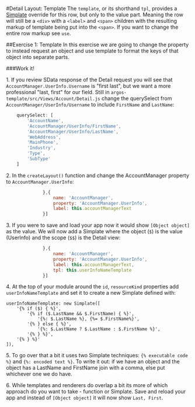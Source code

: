 #Detail Layout: Template
The `template`, or its shorthand `tpl`, provides a [Simplate](https://github.com/Sage/argos-template/wiki/Simplate) override for this row, but only to the value part. Meaning the row will still be a `<div>` with a `<label>` and `<span>` children with the resulting markup of template being put into the `<span>`. If you want to change the entire row markup see `use`.

##Exercise 1: Template
In this exercise we are going to change the property to instead request an object and use template to format the keys of that object into separate parts.

###Work it!

1\. If you review SData response of the Detail request you will see that `AccountManager.UserInfo.Username` is "first last", but we want a more professional "last, first" for our field. Still in `argos-template/src/Views/Account/Detail.js` change the querySelect from `AccountManager/UserInfo/Username` to include `FirstName` and `LastName`:

```javascript
    querySelect: [
        'AccountName',
        'AccountManager/UserInfo/FirstName',
        'AccountManager/UserInfo/LastName',
        'WebAddress',
        'MainPhone',
        'Industry',
        'Type',
        'SubType'
    ]
```

2\. In the `createLayout()` function and change the AccountManager property to `AccountManager.UserInfo`:

```javascript
              },{
                  name: 'AccountManager',
                  property: 'AccountManager.UserInfo',
                  label: this.accountManagerText
              }]
```

3\. If you were to save and load your app now it would show `[Object object]` as the value. We will now add a Simplate where the object (`$`) is the value (UserInfo) and the scope (`$$`) is the Detail view:


```javascript
              },{
                  name: 'AccountManager',
                  property: 'AccountManager.UserInfo',
                  label: this.accountManagerText,
                  tpl: this.userInfoNameTemplate
              }]
```

4\. At the top of your module around the `id`, `resourceKind` properties add `userInfoNameTemplate` and set it to create a new Simplate defined with:

```
userInfoNameTemplate: new Simplate([
    '{% if ($) { %}',
        '{% if ($.LastName && $.FirstName) { %}',
            '{%: $.LastName %}, {%= $.FirstName%}',
        '{% } else { %}',
            '{%: $.LastName ? $.LastName : $.FirstName %}',
        '{% } %}',
    '{% } %}'
]),
```

5\. To go over that a bit it uses two Simplate techniques: `{% executable code %}` and `{%: encoded text %}`. To write it out: if we have an object and the object has a LastName and FirstName join with a comma, else put whichever one we do have.

6\. While templates and renderers do overlap a bit its more of which approach do you want to take - function or Simplate. Save and reload your app and instead of `[Object object]` it will now show `Last, First`.
